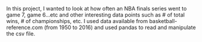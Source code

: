 In this project, I wanted to look at how often an NBA finals series went to game 7, game 6...etc and other interesting data points such as # of total wins, # of championships, etc.
I used data available from basketball-reference.com (from 1950 to 2016) and used pandas to read and manipulate the csv file. 
